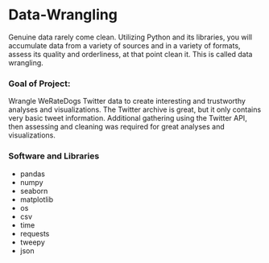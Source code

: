 # Data-Wrangling
Genuine data rarely come clean. Utilizing Python and its libraries, you will accumulate data from a variety of sources and in a variety of formats, assess its quality and orderliness, at that point clean it. This is called data wrangling.

### Goal of Project: 
Wrangle WeRateDogs Twitter data to create interesting and trustworthy analyses and visualizations. The Twitter archive is great, but it only contains very basic tweet information. Additional gathering using the Twitter API, then assessing and cleaning was required for great analyses and visualizations.

### Software and Libraries
- pandas
- numpy
- seaborn
- matplotlib
- os
- csv
- time
- requests
- tweepy
- json